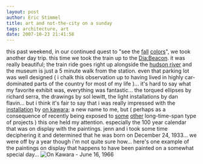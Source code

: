 ```yaml
---
layout: post
author: Eric Stimmel
title: art and not-the-city on a sunday
tags: architecture, art
date: 2007-10-23 21:41:58
--- 
```



this past weekend, in our continued quest to "see the [fall][] [colors][]", we took another day trip. this time we took the train up to the [Dia:Beacon][]. it was really beautiful; the train ride goes right up alongside the [hudson river][] and the museum is just a 5 minute walk from the station. even that parking lot was well designed ( i chalk this observation up to having lived in highly car-dominated parts of the country for most of my life )... it's hard to say what my favorite exhibit was, everything was fantastic... the torqued ellipses by richard serra, the drawings by sol lewitt, the light installations by dan flavin... but i think it's fair to say that i was really impressed with the [installation][] by [on kawara][]; a new name to me, but ( perhaps as a consequence of recently being exposed to [some][] [other][] long-time-span type of projects ) this one held my attention. especially the 100 year calendar that was on display with the paintings. jenn and i took some time deciphering it and determined that he was born on December 24, 1933... we were off by a year though i'm not quite sure how... here's one example of the paintings on display that happens to have been painted on a somewhat special day... ![On Kawara - June 16, 1966][]

  [fall]: http://flickr.com/photos/estimmel/1718500018/in/photostream/
  [colors]: http://flickr.com/photos/estimmel/1718724604/in/photostream/
  [Dia:Beacon]: http://www.diacenter.org/bindex.html
  [hudson river]: http://flickr.com/photos/estimmel/1717654447/
  [installation]: http://www.diacenter.org/exhibs_b/kawara/
  [on kawara]: http://en.wikipedia.org/wiki/On_Kawara
  [some]: http://www.c71123.com/daily_photo/
  [other]: http://www.everyday.noahkalina.com/
  [On Kawara - June 16, 1966]: http://stimmelopolis.com/images/OnKawara-june16.jpg


